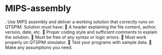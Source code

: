# MIPS-assembly
. Use MIPS assembly and deliver a working solution that correctly runs on QTSPIM. Solution must have:  A header explaining the file content, author, version, date, etc.  Proper coding style and sufficient comments to explain the solution.  Must be free of any syntax or logic errors.  Must work properly on QTSPIM simulator.  Test your programs with sample data.  Make any assumptions you need. 

